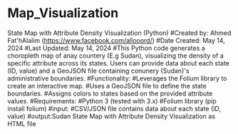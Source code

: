 # Map_Visualization
 State Map with Attribute Density Visualization (Python) #Created by: Ahmed Fat'hAlalim (https://www.facebook.com/allooord/) #Date Created: May 14, 2024 #Last Updated: May 14, 2024 #This Python code generates a choropleth map of anay countery (E.g Sudan), visualizing the density of a specific attribute across its states. Users can provide data about each state (ID, value) and a GeoJSON file containing  conunery (Sudan)'s administrative boundaries.  #Functionality: #Leverages the Folium library to create an interactive map. #Uses a GeoJSON file to define the state boundaries. #Assigns colors to states based on the provided attribute values.  #Requirements: #Python 3 (tested with 3.x) #Folium library (pip install folium)  #input: #CSV/JSON file contains  data about each state (ID, value) #output:Sudan State Map with Attribute Density Visualization as HTML file
